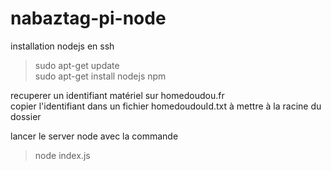 # nabaztag-pi-node

installation nodejs en ssh 

> sudo apt-get update  
> sudo apt-get install nodejs npm

recuperer un identifiant matériel sur homedoudou.fr  
copier l'identifiant dans un fichier homedoudouId.txt à mettre à la racine du dossier

lancer le server node avec la commande

> node index.js

